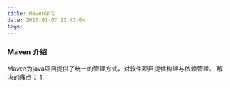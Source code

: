 ```yaml
---
title: Maven学习
date: 2020-01-07 23:43:04
tags:
---
```

### Maven 介绍
Maven为java项目提供了统一的管理方式，对软件项目提供构建与依赖管理。
解决的痛点：
1. 